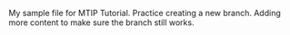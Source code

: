 My sample file for MTIP Tutorial.
Practice creating a new branch.
Adding more content to make sure the branch still works. 
